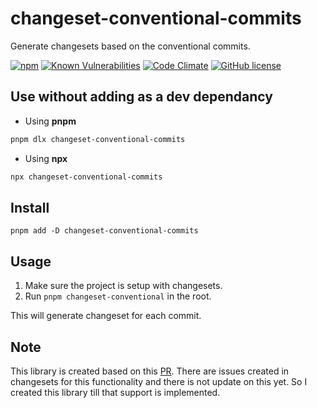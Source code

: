 # changeset-conventional-commits

Generate changesets based on the conventional commits.

[![npm](https://img.shields.io/npm/v/changeset-conventional-commits.svg)](https://www.npmjs.com/package/changeset-conventional-commits)
[![Known Vulnerabilities](https://snyk.io/test/github/iamchathu/changeset-conventional-commits/badge.svg)](https://snyk.io/test/github/iamchathu/changeset-conventional-commits)
[![Code Climate](https://codeclimate.com/github/iamchathu/changeset-conventional-commits/badges/gpa.svg)](https://codeclimate.com/github/iamchathu/changeset-conventional-commits)
[![GitHub license](https://img.shields.io/badge/license-MIT-blue.svg)](https://raw.githubusercontent.com/iamchathu/changeset-conventional-commits/master/LICENSE)

## Use without adding as a dev dependancy

* Using **pnpm**

```sh
pnpm dlx changeset-conventional-commits
```

* Using **npx**

```sh
npx changeset-conventional-commits
```

## Install

```
pnpm add -D changeset-conventional-commits
```

## Usage

1. Make sure the project is setup with changesets.
2. Run `pnpm changeset-conventional` in the root.

This will generate changeset for each commit.

## Note

This library is created based on this [PR](https://github.com/willwill96/mono-repo-tools/pull/4/files). There are issues created in changesets
for this functionality and there is not update on this yet. So I created this
library till that support is implemented.
